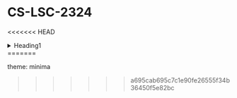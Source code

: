 # CS-LSC-2324
<<<<<<< HEAD
<details>
<summary>Heading1</summary>

some text
+ <details>
    <summary>Heading1.1</summary>

    some more text
    + <details>
        <summary>Heading1.1.1</summary>
        even more text
      </details>
   </details>
</details>
=======

theme: minima
>>>>>>> a695cab695c7c1e90fe26555f34b36450f5e82bc
